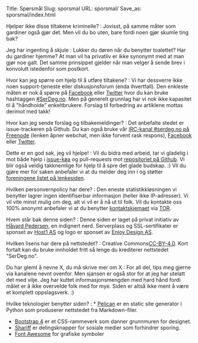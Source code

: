 Title: Spørsmål
Slug: sporsmal
URL: sporsmal/
Save_as: sporsmal/index.html

Hjelper ikke disse tiltakene kriminelle?
: Jovisst, på samme måter som gardiner også gjør det. Men vil du bo uten,
  bare fordi noen gjør skumle ting bak?

Jeg har ingenting å skjule
: Lukker du døren når du benytter toalettet? Har du gardiner hjemme? At
  man vil ha privatliv er ikke synonymt med at man gjør noe galt. Det
  samme prinsippet gjelder når man velger å sende brev i konvolutt
  istedenfor som postkort.

Hvor kan jeg spørre om hjelp til å utføre tiltakene?
: Vi har dessverre ikke noen support-tjeneste eller diskusjonsforum (enda ihvertfall). Den enkleste måten er nok å
  spørre på [Facebook](https://www.facebook.com/serdeg.no) eller
  [Twitter](https://twitter.com/intent/tweet?button_hashtag=SerDeg.no) hvor du kan bruke hashtaggen
  [\#SerDeg.no](https://twitter.com/search?q=%23serdeg.no). Men på generelt grunnlag har vi nok ikke kapasitet til
  å "håndholde" enkeltbrukere. Forslag til forbedring av artiklene mottas derimot med takk!

Hvor kan jeg sende forslag og tilbakemeldinger?
: Det anbefalte stedet er issue-trackeren på Github. Du kan også bruke vår 
  [IRC-kanal \#serdeg.no på Freenode](http://webchat.freenode.net/?channels=%23serdeg.no)
  (lenken åpner webchat, men ikke forvent rask respons),
  [Facebook](https://www.facebook.com/serdeg.no) eller
  [Twitter](https://twitter.com/serdeg%22).

Dette er en god sak, jeg vil hjelpe!
: Vil du bidra med arbeid, tar vi gladelig i mot både hjelp i [issue-køa](https://github.com/fuzzy76/serdeg.no/issues)
  og pull-requests mot [repositoriet på Github](https://github.com/fuzzy76/serdeg.no/). Vi blir også veldig
  takknemlige for hjelp til å spre det glade budskap. :) Vil du gjøre mer for saken anbefaler vi at du melder deg inn
  i og støtter [foreningene listet på lenkesiden](http://serdeg.no/lenker/#foreninger).

Hvilken personvernpolicy har dere?
: Den eneste statistikkløsningen vi benytter lagrer ingen identifiserbar
  informasjon (heller ikke IP-adresser). Vi vil vite minst mulig om deg,
  alt vi vil er å nå ut til folk. Vil du kontakte oss 100% anonymt
  anbefaler vi at du benytter [kontaktskjemaet](http://serdeg.no/kontakt/)
  via [TOR](http://serdeg.no/tiltak/anonyme-p2p-nettverk/).

Hvem står bak denne siden?
: Denne siden er laget på privat initiativ av
  [Håvard Pedersen](http://fuzzy76.net/), en indignert nerd. Serverplass og
  SSL-sertifikater er sponset av [Host1 AS](http://host1.no/) og logo er
  sponset av [Enjoy Design AS](http://enjoydesign.no).

Hvilken lisens har dere på nettstedet?
: Creative Commons<a href="https://creativecommons.org/licenses/by/4.0/">CC-BY-4.0</a>. Kort fortalt kan du bruke
  innholdet fritt så lenge du krediterer nettstedet "SerDeg.no".

Du har glemt å nevne X, du må skrive mer om X
: For all del, tips meg gjerne via kanalene nevnt ovenfor. Men sjansen er
  også stor for at jeg har utelatt det med vilje. Jeg har kuttet
  informasjonsmengden med hard hånd fordi målet er å ikke overvelde folk
  med for mye. Siden er altså ikke ment å være et komplett oppslagsverk.
  :)

Hvilke teknologier benytter siden?
: * [Pelican](http://blog.getpelican.com) er en static site generator i Python som produserer nettstedet fra Markdown-filer.
  * [Bootstrap 4](http://getbootstrap.com) er et CSS-rammeverk som danner grunnmuren for designet.
  * [Shariff](https://github.com/heiseonline/shariff) er delingsknapper for sosiale medier som forhindrer sporing.
  * [Font Awesome](http://fontawesome.io) for grafiske symboler